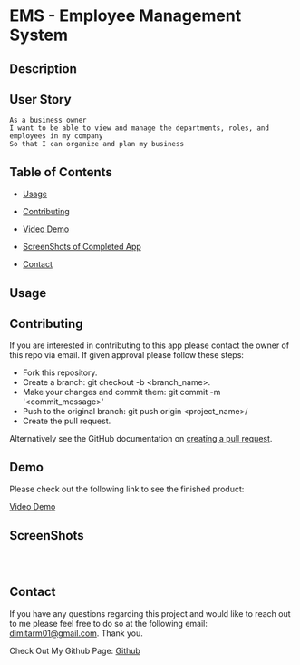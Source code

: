 # EMS - Employee Management System

## Description



## User Story

```
As a business owner
I want to be able to view and manage the departments, roles, and employees in my company
So that I can organize and plan my business
```

## Table of Contents

* [Usage](#usage)

* [Contributing](#Contributing)

* [Video Demo](#demo)

* [ScreenShots of Completed App](#screenshots)

* [Contact](#contact)

## Usage



## Contributing

If you are interested in contributing to this app please contact the owner of this repo via email. If given approval please follow these steps:

* Fork this repository.
* Create a branch: git checkout -b <branch_name>.
* Make your changes and commit them: git commit -m '<commit_message>'
* Push to the original branch: git push origin <project_name>/<location>
* Create the pull request.

Alternatively see the GitHub documentation on [creating a pull request](https://docs.github.com/en/free-pro-team@latest/github/collaborating-with-issues-and-pull-requests/creating-a-pull-request).

## Demo

Please check out the following link to see the finished product:

[Video Demo]()

## ScreenShots

![]()

![]()

![]()

## Contact
If you have any questions regarding this project and would like to reach out to me please feel free to do so at the following email: dimitarm01@gmail.com. Thank you.

Check Out My Github Page:
[Github](https://github.com/dspark8916)